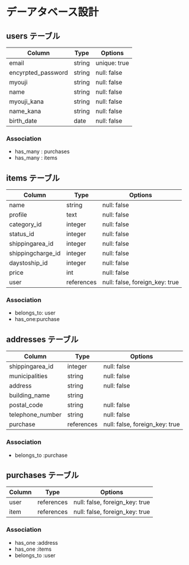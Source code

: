 # デーアタベース設計

## users テーブル

| Column               | Type   | Options     |
| ------------------   | ------ | ----------- |
| email                | string | unique: true|
| encyrpted_password   | string | null: false |
| myouji               | string | null: false |
| name                 | string | null: false |
| myouji_kana          | string | null: false |
| name_kana            | string | null: false |
| birth_date           | date   | null: false |

### Association

- has_many : purchases
- has_many : items

## items テーブル

| Column              | Type       | Options                        |
| ----------          | ---------- | ------------------------------ |
| name                | string     | null: false                    |
| profile             | text       | null: false                    |
| category_id         | integer    | null: false                    |
| status_id           | integer    | null: false                    |
| shippingarea_id     | integer    | null: false                    |
| shippingcharge_id  | integer    | null: false                    |
| daystoship_id       | integer    | null: false                    |
| price　　　          | int        | null: false                    |
| user                | references | null: false, foreign_key: true |


### Association

- belongs_to: user
- has_one:purchase


## addresses テーブル

| Column           | Type       | Options                        |
| ------------     | ---------- | ------------------------------ |
| shippingarea_id  | integer    | null: false                    |
| municipalities   | string     | null: false                    |
| address          | string     | null: false                    |
| building_name    | string     |                                |
| postal_code      | string     | null: false                    |
| telephone_number | string     | null: false                    |
| purchase         | references | null: false, foreign_key: true |

### Association

- belongs_to :purchase




## purchases テーブル

| Column        | Type       | Options                        |
| ------------  | ---------- | ------------------------------ |
| user          | references | null: false, foreign_key: true |
| item          | references | null: false, foreign_key: true |


### Association

- has_one :address
- has_one :items
- belongs_to :user
